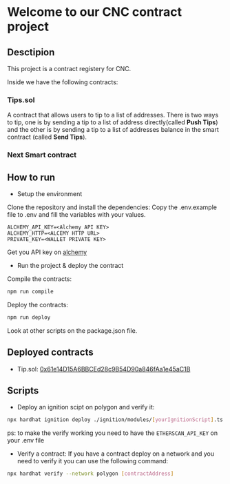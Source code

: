 # Welcome to our CNC contract project

## Desctipion

This project is a contract registery for CNC.

Inside we have the following contracts:

### Tips.sol

A contract that allows users to tip to a list of addresses.
There is two ways to tip, one is by sending a tip to a list of address directly(called **Push Tips**) and the other is by sending a tip to a list of addresses balance in the smart contract (called **Send Tips**).

### Next Smart contract

## How to run

- Setup the environment

Clone the repository and install the dependencies:
Copy the .env.example file to .env and fill the variables with your values.

```env
ALCHEMY_API_KEY=<Alchemy API KEY>
ALCHEMY_HTTP=<ALCEMY HTTP URL>
PRIVATE_KEY=<WALLET PRIVATE KEY>
```

Get you API key on [alchemy](https://www.alchemy.com/)

- Run the project & deploy the contract

Compile the contracts:

```bash
npm run compile
```

Deploy the contracts:

```bash
npm run deploy
```

Look at other scripts on the package.json file.

## Deployed contracts

- Tip.sol: [0x61e14D15A6BBCEd28c9B54D90a846fAa1e45aC1B](https://sepolia.etherscan.io/address/0x61e14D15A6BBCEd28c9B54D90a846fAa1e45aC1B)

## Scripts

- Deploy an ignition scipt on polygon and verify it:

```bash
npx hardhat ignition deploy ./ignition/modules/[yourIgnitionScript].ts --network polygon --verify
```

ps: to make the verify working you need to have the `ETHERSCAN_API_KEY` on your .env file

- Verify a contract:
If you have a contract deploy on a network and you need to verify it you can use the following command:

```bash
npx hardhat verify --network polygon [contractAddress]
```
